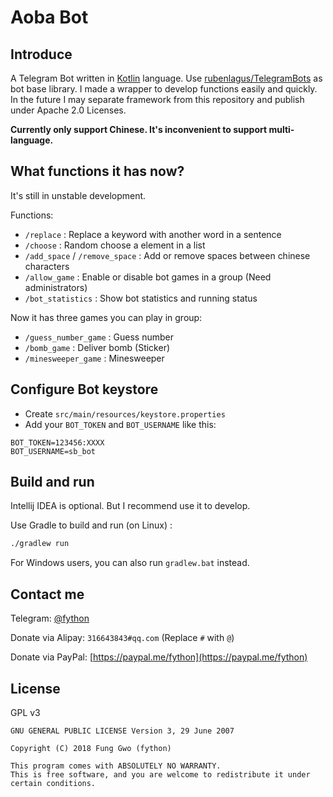 Aoba Bot
======

## Introduce

A Telegram Bot written in [Kotlin](https://kotlinlang.org/) language. 
Use [rubenlagus/TelegramBots](https://github.com/rubenlagus/TelegramBots) as bot base library.
I made a wrapper to develop functions easily and quickly. 
In the future I may separate framework from this repository and publish under Apache 2.0 Licenses.

**Currently only support Chinese. It's inconvenient to support multi-language.**

## What functions it has now?

It's still in unstable development.

Functions:

- `/replace` : Replace a keyword with another word in a sentence
- `/choose` : Random choose a element in a list
- `/add_space` / `/remove_space` : Add or remove spaces between chinese characters
- `/allow_game` : Enable or disable bot games in a group (Need administrators)
- `/bot_statistics` : Show bot statistics and running status

Now it has three games you can play in group:

- `/guess_number_game` : Guess number
- `/bomb_game` : Deliver bomb (Sticker)
- `/minesweeper_game` : Minesweeper

## Configure Bot keystore

- Create `src/main/resources/keystore.properties`
- Add your `BOT_TOKEN` and `BOT_USERNAME` like this:
```properties
BOT_TOKEN=123456:XXXX
BOT_USERNAME=sb_bot
```

## Build and run

Intellij IDEA is optional. But I recommend use it to develop.

Use Gradle to build and run (on Linux) :

```bash
./gradlew run
```

For Windows users, you can also run `gradlew.bat` instead. 

## Contact me

Telegram: [@fython](https://t.me/fython)

Donate via Alipay: `316643843#qq.com` (Replace `#` with `@`)

Donate via PayPal: [https://paypal.me/fython](https://paypal.me/fython)

## License

GPL v3

```
GNU GENERAL PUBLIC LICENSE Version 3, 29 June 2007

Copyright (C) 2018 Fung Gwo (fython)

This program comes with ABSOLUTELY NO WARRANTY.
This is free software, and you are welcome to redistribute it under certain conditions.
```
